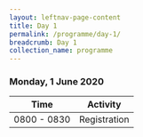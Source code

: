 ```yaml
---
layout: leftnav-page-content
title: Day 1
permalink: /programme/day-1/
breadcrumb: Day 1
collection_name: programme
---
```


### **Monday, 1 June 2020**

Time|Activity
----|--------------------
0800 - 0830 | Registration


